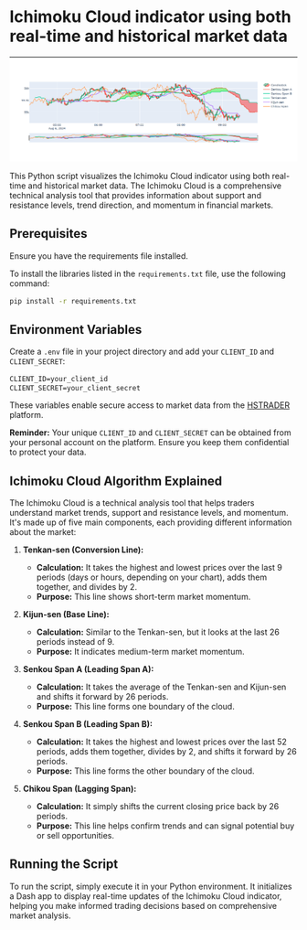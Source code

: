 
# Ichimoku Cloud indicator using both real-time and historical market data
![ichimoku cloud plot](img/ichimoku_live.png)

This Python script visualizes the Ichimoku Cloud indicator using both real-time and historical market data. The Ichimoku Cloud is a comprehensive technical analysis tool that provides information about support and resistance levels, trend direction, and momentum in financial markets.

## Prerequisites

Ensure you have the requirements file installed.

To install the libraries listed in the `requirements.txt` file, use the following command:

```sh
pip install -r requirements.txt
```

## Environment Variables

Create a `.env` file in your project directory and add your `CLIENT_ID` and `CLIENT_SECRET`:

```env
CLIENT_ID=your_client_id
CLIENT_SECRET=your_client_secret
```

These variables enable secure access to market data from the [HSTRADER](https://staging.hstrader.com/login) platform.

**Reminder:**
Your unique `CLIENT_ID` and `CLIENT_SECRET` can be obtained from your personal account on the platform. Ensure you keep them confidential to protect your data.

## Ichimoku Cloud Algorithm Explained

The Ichimoku Cloud is a technical analysis tool that helps traders understand market trends, support and resistance levels, and momentum. It's made up of five main components, each providing different information about the market:

1. **Tenkan-sen (Conversion Line):**
   - **Calculation:** It takes the highest and lowest prices over the last 9 periods (days or hours, depending on your chart), adds them together, and divides by 2.
   - **Purpose:** This line shows short-term market momentum.

2. **Kijun-sen (Base Line):**
   - **Calculation:** Similar to the Tenkan-sen, but it looks at the last 26 periods instead of 9.
   - **Purpose:** It indicates medium-term market momentum.

3. **Senkou Span A (Leading Span A):**
   - **Calculation:** It takes the average of the Tenkan-sen and Kijun-sen and shifts it forward by 26 periods.
   - **Purpose:** This line forms one boundary of the cloud.

4. **Senkou Span B (Leading Span B):**
   - **Calculation:** It takes the highest and lowest prices over the last 52 periods, adds them together, divides by 2, and shifts it forward by 26 periods.
   - **Purpose:** This line forms the other boundary of the cloud.

5. **Chikou Span (Lagging Span):**
   - **Calculation:** It simply shifts the current closing price back by 26 periods.
   - **Purpose:** This line helps confirm trends and can signal potential buy or sell opportunities.

## Running the Script

To run the script, simply execute it in your Python environment. It initializes a Dash app to display real-time updates of the Ichimoku Cloud indicator, helping you make informed trading decisions based on comprehensive market analysis.
